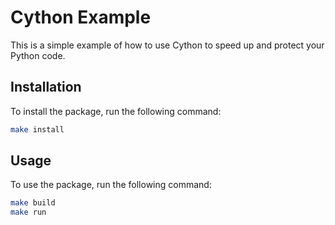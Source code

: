 # Cython Example

This is a simple example of how to use Cython to speed up and protect your Python code.

## Installation

To install the package, run the following command:

```bash
make install
```

## Usage

To use the package, run the following command:

```bash
make build
make run
```